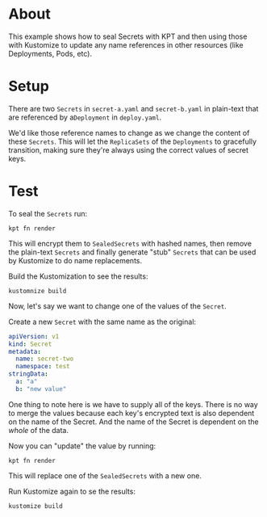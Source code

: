 # About

This example shows how to seal Secrets with KPT and then using those with Kustomize
to update any name references in other resources (like Deployments, Pods, etc).

# Setup

There are two `Secrets` in `secret-a.yaml` and `secret-b.yaml` in plain-text that are
referenced by a`Deployment` in `deploy.yaml`.

We'd like those reference names to change
as we change the content of these `Secrets`. This will let the `ReplicaSets` of the
`Deployments` to gracefully transition, making sure they're always using the correct
values of secret keys.

# Test

To seal the `Secrets` run:

```shell
kpt fn render
```

This will encrypt them to `SealedSecrets` with hashed names, then remove the plain-text `Secrets` and
finally generate "stub" `Secrets` that can be used by Kustomize to do name replacements.

Build the Kustomization to see the results:

```shell
kustomnize build
```

Now, let's say we want to change one of the values of the `Secret`.

Create a new `Secret` with the same name as the original:

```yaml
apiVersion: v1
kind: Secret
metadata:
  name: secret-two
  namespace: test
stringData:
  a: "a"
  b: "new value"
```

One thing to note here is we have to supply all of the keys. There is no way to merge the values because each key's encrypted text is also dependent on the name of the Secret. And the
name of the Secret is dependent on the *whole*  of the data.

Now you can "update" the value by running:

```shell
kpt fn render
```

This will replace one of the `SealedSecrets` with a new one.

Run Kustomize again to se the results:

```shell
kustomize build
```
